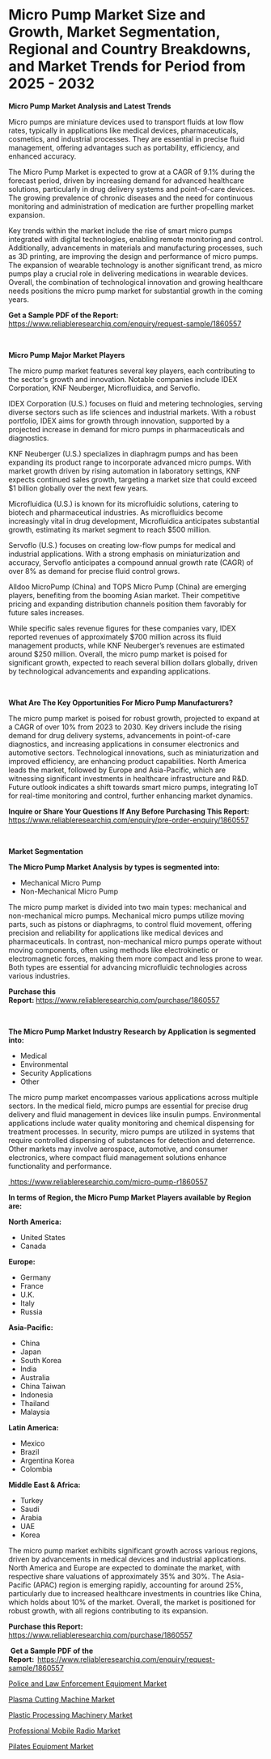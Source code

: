 <p><h1>Micro Pump Market Size and Growth, Market Segmentation, Regional and Country Breakdowns, and Market Trends for Period from 2025 -  2032</h1></p><p><strong>Micro Pump Market Analysis and Latest Trends</strong></p>
<p><p>Micro pumps are miniature devices used to transport fluids at low flow rates, typically in applications like medical devices, pharmaceuticals, cosmetics, and industrial processes. They are essential in precise fluid management, offering advantages such as portability, efficiency, and enhanced accuracy.</p><p>The Micro Pump Market is expected to grow at a CAGR of 9.1% during the forecast period, driven by increasing demand for advanced healthcare solutions, particularly in drug delivery systems and point-of-care devices. The growing prevalence of chronic diseases and the need for continuous monitoring and administration of medication are further propelling market expansion. </p><p>Key trends within the market include the rise of smart micro pumps integrated with digital technologies, enabling remote monitoring and control. Additionally, advancements in materials and manufacturing processes, such as 3D printing, are improving the design and performance of micro pumps. The expansion of wearable technology is another significant trend, as micro pumps play a crucial role in delivering medications in wearable devices. Overall, the combination of technological innovation and growing healthcare needs positions the micro pump market for substantial growth in the coming years.</p></p>
<p><strong>Get a Sample PDF of the Report:&nbsp;</strong> <a href="https://www.reliableresearchiq.com/enquiry/request-sample/1860557?utm_campaign=1129&utm_medium=2&utm_source=Github&utm_content=ia&utm_term=08042025&utm_id=micro-pump">https://www.reliableresearchiq.com/enquiry/request-sample/1860557</a></p>
<p>&nbsp;</p>
<p><strong>Micro Pump Major Market Players</strong></p>
<p><p>The micro pump market features several key players, each contributing to the sector's growth and innovation. Notable companies include IDEX Corporation, KNF Neuberger, Microfluidica, and Servoflo. </p><p>IDEX Corporation (U.S.) focuses on fluid and metering technologies, serving diverse sectors such as life sciences and industrial markets. With a robust portfolio, IDEX aims for growth through innovation, supported by a projected increase in demand for micro pumps in pharmaceuticals and diagnostics.</p><p>KNF Neuberger (U.S.) specializes in diaphragm pumps and has been expanding its product range to incorporate advanced micro pumps. With market growth driven by rising automation in laboratory settings, KNF expects continued sales growth, targeting a market size that could exceed $1 billion globally over the next few years.</p><p>Microfluidica (U.S.) is known for its microfluidic solutions, catering to biotech and pharmaceutical industries. As microfluidics become increasingly vital in drug development, Microfluidica anticipates substantial growth, estimating its market segment to reach $500 million.</p><p>Servoflo (U.S.) focuses on creating low-flow pumps for medical and industrial applications. With a strong emphasis on miniaturization and accuracy, Servoflo anticipates a compound annual growth rate (CAGR) of over 8% as demand for precise fluid control grows.</p><p>Alldoo MicroPump (China) and TOPS Micro Pump (China) are emerging players, benefiting from the booming Asian market. Their competitive pricing and expanding distribution channels position them favorably for future sales increases.</p><p>While specific sales revenue figures for these companies vary, IDEX reported revenues of approximately $700 million across its fluid management products, while KNF Neuberger’s revenues are estimated around $250 million. Overall, the micro pump market is poised for significant growth, expected to reach several billion dollars globally, driven by technological advancements and expanding applications.</p></p>
<p>&nbsp;</p>
<p><strong>What Are The Key Opportunities For Micro Pump Manufacturers?</strong></p>
<p><p>The micro pump market is poised for robust growth, projected to expand at a CAGR of over 10% from 2023 to 2030. Key drivers include the rising demand for drug delivery systems, advancements in point-of-care diagnostics, and increasing applications in consumer electronics and automotive sectors. Technological innovations, such as miniaturization and improved efficiency, are enhancing product capabilities. North America leads the market, followed by Europe and Asia-Pacific, which are witnessing significant investments in healthcare infrastructure and R&D. Future outlook indicates a shift towards smart micro pumps, integrating IoT for real-time monitoring and control, further enhancing market dynamics.</p></p>
<p><strong>Inquire or Share Your Questions If Any Before Purchasing This Report:</strong> <a href="https://www.reliableresearchiq.com/enquiry/pre-order-enquiry/1860557?utm_campaign=1129&utm_medium=2&utm_source=Github&utm_content=ia&utm_term=08042025&utm_id=micro-pump">https://www.reliableresearchiq.com/enquiry/pre-order-enquiry/1860557</a></p>
<p>&nbsp;</p>
<p><strong>Market Segmentation</strong></p>
<p><strong>The Micro Pump Market Analysis by types is segmented into:</strong></p>
<p><ul><li>Mechanical Micro Pump</li><li>Non-Mechanical Micro Pump</li></ul></p>
<p><p>The micro pump market is divided into two main types: mechanical and non-mechanical micro pumps. Mechanical micro pumps utilize moving parts, such as pistons or diaphragms, to control fluid movement, offering precision and reliability for applications like medical devices and pharmaceuticals. In contrast, non-mechanical micro pumps operate without moving components, often using methods like electrokinetic or electromagnetic forces, making them more compact and less prone to wear. Both types are essential for advancing microfluidic technologies across various industries.</p></p>
<p><strong>Purchase this Report:&nbsp;</strong><a href="https://www.reliableresearchiq.com/purchase/1860557?utm_campaign=1129&utm_medium=2&utm_source=Github&utm_content=ia&utm_term=08042025&utm_id=micro-pump">https://www.reliableresearchiq.com/purchase/1860557</a></p>
<p>&nbsp;</p>
<p><strong>The Micro Pump Market Industry Research by Application is segmented into:</strong></p>
<p><ul><li>Medical</li><li>Environmental</li><li>Security Applications</li><li>Other</li></ul></p>
<p><p>The micro pump market encompasses various applications across multiple sectors. In the medical field, micro pumps are essential for precise drug delivery and fluid management in devices like insulin pumps. Environmental applications include water quality monitoring and chemical dispensing for treatment processes. In security, micro pumps are utilized in systems that require controlled dispensing of substances for detection and deterrence. Other markets may involve aerospace, automotive, and consumer electronics, where compact fluid management solutions enhance functionality and performance.</p></p>
<p><a href="https://www.reliableresearchiq.com/micro-pump-r1860557?utm_campaign=1129&utm_medium=2&utm_source=Github&utm_content=ia&utm_term=08042025&utm_id=micro-pump">&nbsp;https://www.reliableresearchiq.com/micro-pump-r1860557</a></p>
<p><strong>In terms of Region, the Micro Pump Market Players available by Region are:</strong></p>
<p>
    <p> <strong> North America: </strong>
        <ul>
            <li>United States</li>
            <li>Canada</li>
        </ul>
        </p> 
    <p> <strong> Europe: </strong>
        <ul>
            <li>Germany</li>
            <li>France</li>
            <li>U.K.</li>
            <li>Italy</li>
            <li>Russia</li>
        </ul>
        </p> 
    <p> <strong> Asia-Pacific: </strong>
        <ul>
            <li>China</li>
            <li>Japan</li>
            <li>South Korea</li>
            <li>India</li>
            <li>Australia</li>
            <li>China Taiwan</li>
            <li>Indonesia</li>
            <li>Thailand</li>
            <li>Malaysia</li>
        </ul>
        </p> 
    <p> <strong> Latin America: </strong>
        <ul>
            <li>Mexico</li>
            <li>Brazil</li>
            <li>Argentina Korea</li>
            <li>Colombia</li>
        </ul>
        </p> 
    <p> <strong> Middle East & Africa: </strong>
        <ul>
            <li>Turkey</li>
            <li>Saudi</li>
            <li>Arabia</li>
            <li>UAE</li>
            <li>Korea</li>
        </ul>
    </p>
    </p>
<p><p>The micro pump market exhibits significant growth across various regions, driven by advancements in medical devices and industrial applications. North America and Europe are expected to dominate the market, with respective share valuations of approximately 35% and 30%. The Asia-Pacific (APAC) region is emerging rapidly, accounting for around 25%, particularly due to increased healthcare investments in countries like China, which holds about 10% of the market. Overall, the market is positioned for robust growth, with all regions contributing to its expansion.</p></p>
<p><strong>Purchase this Report: </strong><a href="https://www.reliableresearchiq.com/purchase/1860557?utm_campaign=1129&utm_medium=2&utm_source=Github&utm_content=ia&utm_term=08042025&utm_id=micro-pump">https://www.reliableresearchiq.com/purchase/1860557</a></p>
<p>&nbsp;<strong>Get a Sample PDF of the Report:&nbsp;&nbsp;</strong><a href="https://www.reliableresearchiq.com/enquiry/request-sample/1860557?utm_campaign=1129&utm_medium=2&utm_source=Github&utm_content=ia&utm_term=08042025&utm_id=micro-pump">https://www.reliableresearchiq.com/enquiry/request-sample/1860557</a></p>
<p><strong></strong></p>
<p><p><a href="https://github.com/stunzkocotpv/Market-Research-Report-List-1/blob/main/police-and-law-enforcement-equipment-market.md?utm_campaign=1129&utm_medium=2&utm_source=Github&utm_content=ia&utm_term=08042025&utm_id=micro-pump">Police and Law Enforcement Equipment Market</a></p><p><a href="https://github.com/sulvantomppa/Market-Research-Report-List-1/blob/main/plasma-cutting-machine-market.md?utm_campaign=1129&utm_medium=2&utm_source=Github&utm_content=ia&utm_term=08042025&utm_id=micro-pump">Plasma Cutting Machine Market</a></p><p><a href="https://github.com/snapetylerho/Market-Research-Report-List-1/blob/main/plastic-processing-machinery-market.md?utm_campaign=1129&utm_medium=2&utm_source=Github&utm_content=ia&utm_term=08042025&utm_id=micro-pump">Plastic Processing Machinery Market</a></p><p><a href="https://github.com/iwanesucices/Market-Research-Report-List-1/blob/main/professional-mobile-radio-market.md?utm_campaign=1129&utm_medium=2&utm_source=Github&utm_content=ia&utm_term=08042025&utm_id=micro-pump">Professional Mobile Radio Market</a></p><p><a href="https://github.com/trenkkwasek84/Market-Research-Report-List-1/blob/main/pilates-equipment-market.md?utm_campaign=1129&utm_medium=2&utm_source=Github&utm_content=ia&utm_term=08042025&utm_id=micro-pump">Pilates Equipment Market</a></p></p>